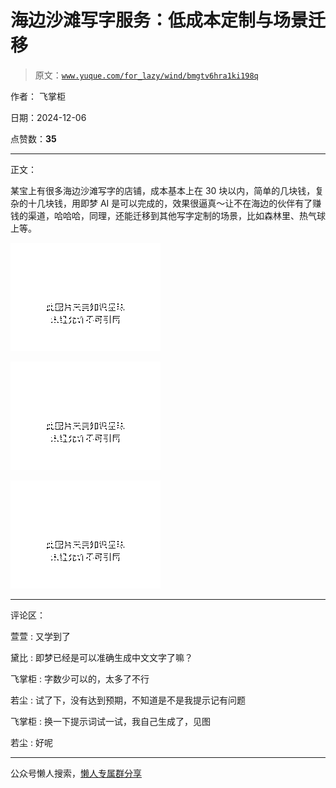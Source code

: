 # 海边沙滩写字服务：低成本定制与场景迁移

> 原文：[`www.yuque.com/for_lazy/wind/bmgtv6hra1ki198q`](https://www.yuque.com/for_lazy/wind/bmgtv6hra1ki198q)

作者： 飞掌柜

日期：2024-12-06

点赞数：**35**

* * *

正文：

某宝上有很多海边沙滩写字的店铺，成本基本上在 30 块以内，简单的几块钱，复杂的十几块钱，用即梦 AI 是可以完成的，效果很逼真～让不在海边的伙伴有了赚钱的渠道，哈哈哈，同理，还能迁移到其他写字定制的场景，比如森林里、热气球上等。

![](img/c269339336f1751ff2c7a8f783f8a31a.png "None")

![](img/943db10aa2b2a69812aad7656195c036.png "None")

![](img/3ed3928116cf47a3a243bef98b3601f6.png "None")

* * *

评论区：

萱萱 : 又学到了

黛比 : 即梦已经是可以准确生成中文文字了嘛？

飞掌柜 : 字数少可以的，太多了不行

若尘 : 试了下，没有达到预期，不知道是不是我提示记有问题

飞掌柜 : 换一下提示词试一试，我自己生成了，见图

若尘 : 好呢

* * *

公众号懒人搜索，[懒人专属群分享](https://lazybook.fun/#/blog/group)